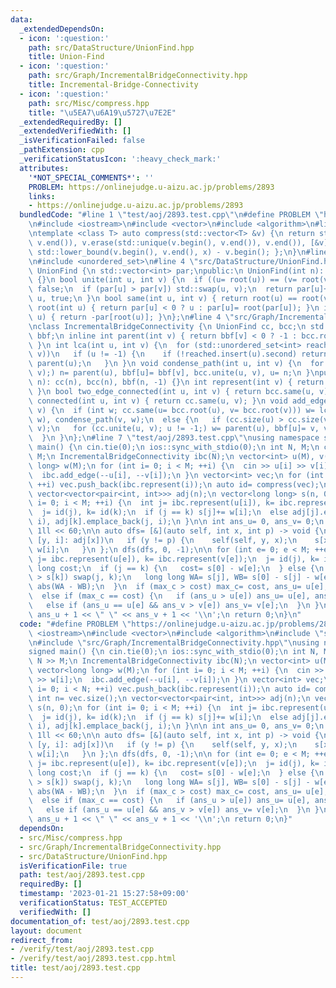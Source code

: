 ```yaml
---
data:
  _extendedDependsOn:
  - icon: ':question:'
    path: src/DataStructure/UnionFind.hpp
    title: Union-Find
  - icon: ':question:'
    path: src/Graph/IncrementalBridgeConnectivity.hpp
    title: Incremental-Bridge-Connectivity
  - icon: ':question:'
    path: src/Misc/compress.hpp
    title: "\u5EA7\u6A19\u5727\u7E2E"
  _extendedRequiredBy: []
  _extendedVerifiedWith: []
  _isVerificationFailed: false
  _pathExtension: cpp
  _verificationStatusIcon: ':heavy_check_mark:'
  attributes:
    '*NOT_SPECIAL_COMMENTS*': ''
    PROBLEM: https://onlinejudge.u-aizu.ac.jp/problems/2893
    links:
    - https://onlinejudge.u-aizu.ac.jp/problems/2893
  bundledCode: "#line 1 \"test/aoj/2893.test.cpp\"\n#define PROBLEM \"https://onlinejudge.u-aizu.ac.jp/problems/2893\"\
    \n#include <iostream>\n#include <vector>\n#include <algorithm>\n#line 4 \"src/Misc/compress.hpp\"\
    \ntemplate <class T> auto compress(std::vector<T> &v) {\n return std::sort(v.begin(),\
    \ v.end()), v.erase(std::unique(v.begin(), v.end()), v.end()), [&v](T x) { return\
    \ std::lower_bound(v.begin(), v.end(), x) - v.begin(); };\n}\n#line 2 \"src/Graph/IncrementalBridgeConnectivity.hpp\"\
    \n#include <unordered_set>\n#line 4 \"src/DataStructure/UnionFind.hpp\"\nclass\
    \ UnionFind {\n std::vector<int> par;\npublic:\n UnionFind(int n): par(n, -1)\
    \ {}\n bool unite(int u, int v) {\n  if ((u= root(u)) == (v= root(v))) return\
    \ false;\n  if (par[u] > par[v]) std::swap(u, v);\n  return par[u]+= par[v], par[v]=\
    \ u, true;\n }\n bool same(int u, int v) { return root(u) == root(v); }\n int\
    \ root(int u) { return par[u] < 0 ? u : par[u]= root(par[u]); }\n int size(int\
    \ u) { return -par[root(u)]; }\n};\n#line 4 \"src/Graph/IncrementalBridgeConnectivity.hpp\"\
    \nclass IncrementalBridgeConnectivity {\n UnionFind cc, bcc;\n std::vector<int>\
    \ bbf;\n inline int parent(int v) { return bbf[v] < 0 ? -1 : bcc.root(bbf[v]);\
    \ }\n int lca(int u, int v) {\n  for (std::unordered_set<int> reached;; std::swap(u,\
    \ v))\n   if (u != -1) {\n    if (!reached.insert(u).second) return u;\n    u=\
    \ parent(u);\n   }\n }\n void condense_path(int u, int v) {\n  for (int n; !bcc.same(u,\
    \ v);) n= parent(u), bbf[u]= bbf[v], bcc.unite(u, v), u= n;\n }\npublic:\n IncrementalBridgeConnectivity(int\
    \ n): cc(n), bcc(n), bbf(n, -1) {}\n int represent(int v) { return bcc.root(v);\
    \ }\n bool two_edge_connected(int u, int v) { return bcc.same(u, v); }\n bool\
    \ connected(int u, int v) { return cc.same(u, v); }\n void add_edge(int u, int\
    \ v) {\n  if (int w; cc.same(u= bcc.root(u), v= bcc.root(v))) w= lca(u, v), condense_path(u,\
    \ w), condense_path(v, w);\n  else {\n   if (cc.size(u) > cc.size(v)) std::swap(u,\
    \ v);\n   for (cc.unite(u, v); u != -1;) w= parent(u), bbf[u]= v, v= u, u= w;\n\
    \  }\n }\n};\n#line 7 \"test/aoj/2893.test.cpp\"\nusing namespace std;\nsigned\
    \ main() {\n cin.tie(0);\n ios::sync_with_stdio(0);\n int N, M;\n cin >> N >>\
    \ M;\n IncrementalBridgeConnectivity ibc(N);\n vector<int> u(M), v(M);\n vector<long\
    \ long> w(M);\n for (int i= 0; i < M; ++i) {\n  cin >> u[i] >> v[i] >> w[i];\n\
    \  ibc.add_edge(--u[i], --v[i]);\n }\n vector<int> vec;\n for (int i= 0; i < N;\
    \ ++i) vec.push_back(ibc.represent(i));\n auto id= compress(vec);\n int n= vec.size();\n\
    \ vector<vector<pair<int, int>>> adj(n);\n vector<long long> s(n, 0);\n for (int\
    \ i= 0; i < M; ++i) {\n  int j= ibc.represent(u[i]), k= ibc.represent(v[i]);\n\
    \  j= id(j), k= id(k);\n  if (j == k) s[j]+= w[i];\n  else adj[j].emplace_back(k,\
    \ i), adj[k].emplace_back(j, i);\n }\n\n int ans_u= 0, ans_v= 0;\n long long max_c=\
    \ 1ll << 60;\n\n auto dfs= [&](auto self, int x, int p) -> void {\n  for (auto\
    \ [y, i]: adj[x])\n   if (y != p) {\n    self(self, y, x);\n    s[x]+= s[y] +\
    \ w[i];\n   }\n };\n dfs(dfs, 0, -1);\n\n for (int e= 0; e < M; ++e) {\n  int\
    \ j= ibc.represent(u[e]), k= ibc.represent(v[e]);\n  j= id(j), k= id(k);\n  long\
    \ long cost;\n  if (j == k) {\n   cost= s[0] - w[e];\n  } else {\n   if (s[j]\
    \ > s[k]) swap(j, k);\n   long long WA= s[j], WB= s[0] - s[j] - w[e];\n   cost=\
    \ abs(WA - WB);\n  }\n  if (max_c > cost) max_c= cost, ans_u= u[e], ans_v= v[e];\n\
    \  else if (max_c == cost) {\n   if (ans_u > u[e]) ans_u= u[e], ans_v= v[e];\n\
    \   else if (ans_u == u[e] && ans_v > v[e]) ans_v= v[e];\n  }\n }\n\n cout <<\
    \ ans_u + 1 << \" \" << ans_v + 1 << '\\n';\n return 0;\n}\n"
  code: "#define PROBLEM \"https://onlinejudge.u-aizu.ac.jp/problems/2893\"\n#include\
    \ <iostream>\n#include <vector>\n#include <algorithm>\n#include \"src/Misc/compress.hpp\"\
    \n#include \"src/Graph/IncrementalBridgeConnectivity.hpp\"\nusing namespace std;\n\
    signed main() {\n cin.tie(0);\n ios::sync_with_stdio(0);\n int N, M;\n cin >>\
    \ N >> M;\n IncrementalBridgeConnectivity ibc(N);\n vector<int> u(M), v(M);\n\
    \ vector<long long> w(M);\n for (int i= 0; i < M; ++i) {\n  cin >> u[i] >> v[i]\
    \ >> w[i];\n  ibc.add_edge(--u[i], --v[i]);\n }\n vector<int> vec;\n for (int\
    \ i= 0; i < N; ++i) vec.push_back(ibc.represent(i));\n auto id= compress(vec);\n\
    \ int n= vec.size();\n vector<vector<pair<int, int>>> adj(n);\n vector<long long>\
    \ s(n, 0);\n for (int i= 0; i < M; ++i) {\n  int j= ibc.represent(u[i]), k= ibc.represent(v[i]);\n\
    \  j= id(j), k= id(k);\n  if (j == k) s[j]+= w[i];\n  else adj[j].emplace_back(k,\
    \ i), adj[k].emplace_back(j, i);\n }\n\n int ans_u= 0, ans_v= 0;\n long long max_c=\
    \ 1ll << 60;\n\n auto dfs= [&](auto self, int x, int p) -> void {\n  for (auto\
    \ [y, i]: adj[x])\n   if (y != p) {\n    self(self, y, x);\n    s[x]+= s[y] +\
    \ w[i];\n   }\n };\n dfs(dfs, 0, -1);\n\n for (int e= 0; e < M; ++e) {\n  int\
    \ j= ibc.represent(u[e]), k= ibc.represent(v[e]);\n  j= id(j), k= id(k);\n  long\
    \ long cost;\n  if (j == k) {\n   cost= s[0] - w[e];\n  } else {\n   if (s[j]\
    \ > s[k]) swap(j, k);\n   long long WA= s[j], WB= s[0] - s[j] - w[e];\n   cost=\
    \ abs(WA - WB);\n  }\n  if (max_c > cost) max_c= cost, ans_u= u[e], ans_v= v[e];\n\
    \  else if (max_c == cost) {\n   if (ans_u > u[e]) ans_u= u[e], ans_v= v[e];\n\
    \   else if (ans_u == u[e] && ans_v > v[e]) ans_v= v[e];\n  }\n }\n\n cout <<\
    \ ans_u + 1 << \" \" << ans_v + 1 << '\\n';\n return 0;\n}"
  dependsOn:
  - src/Misc/compress.hpp
  - src/Graph/IncrementalBridgeConnectivity.hpp
  - src/DataStructure/UnionFind.hpp
  isVerificationFile: true
  path: test/aoj/2893.test.cpp
  requiredBy: []
  timestamp: '2023-01-21 15:27:58+09:00'
  verificationStatus: TEST_ACCEPTED
  verifiedWith: []
documentation_of: test/aoj/2893.test.cpp
layout: document
redirect_from:
- /verify/test/aoj/2893.test.cpp
- /verify/test/aoj/2893.test.cpp.html
title: test/aoj/2893.test.cpp
---
```

